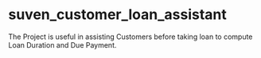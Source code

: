 # suven_customer_loan_assistant
The Project is useful in assisting Customers before taking loan to compute Loan Duration and Due Payment.
